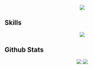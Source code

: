 <body>

  <p align="center">
    <img src="https://count.getloli.com/@phamhiep2506?name=phamhiep2506" />
  </p>
  
  <h2>
    <b>Skills</b>
  </h2>
  <p align="center">
    <a href="https://github.com/phamhiep2506" target="_blank">
      <img src="https://skillicons.dev/icons?i=c,cpp,cs,js,react,dotnet,linux,vim" />
    </a>
  </p>

  <h2>
    <b>Github Stats</b>
  </h2>
  <p align="center">
    <img src="http://github-profile-summary-cards.vercel.app/api/cards/stats?username=phamhiep2506&theme=gruvbox" />
    <img src="http://github-profile-summary-cards.vercel.app/api/cards/repos-per-language?username=phamhiep2506&theme=gruvbox" />
  </p>

</body>
